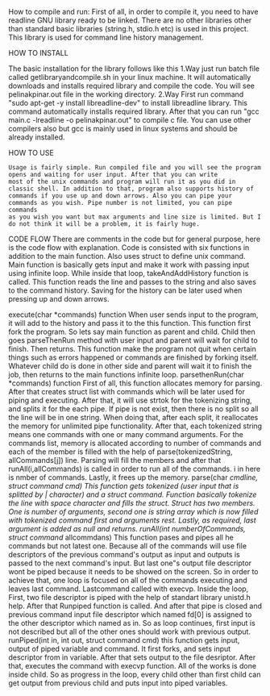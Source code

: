 How to compile and run:
First of all, in order to compile it, you need to have readline GNU library ready to be linked. There are no other libraries other than
standard basic libraries (string.h, stdio.h etc) is used in this project. This library is used for command line history management.

HOW TO INSTALL

The basic installation for the library follows like this
1.Way
	just run batch file called getlibraryandcompile.sh in your linux machine. It will automatically downloads and installs required library and compile
	the code. You will see pelinakpinar.out file in the working directory.
2.Way
	First run command 
	"sudo apt-get -y install libreadline-dev"
	to install libreadline library. This command automatically installs required library. 
	After that you can run "gcc main.c -lreadline -o pelinakpinar.out" to compile c file. You can use other compilers also but gcc 
	is mainly used in linux systems and should be already installed.

HOW TO USE

	Usage is fairly simple. Run compiled file and you will see the program opens and waiting for user input. After that you can write
	most of the unix commands and program will run it as you did in classic shell. In addition to that, program also supports history of 
	commands if you use up and down arrows. Also you can pipe your commands as you wish. Pipe number is not limited, you can pipe commands
	as you wish you want but max arguments and line size is limited. But I do not think it will be a problem, it is fairly huge.

CODE FLOW
	There are comments in the code but for general purpose, here is the code flow with explanation. Code is consisted with six functions in 
	addition to the main function. Also uses struct to define unix command. Main function is basically gets input and make it work with passing
	input using infinite loop. While inside that loop, takeAndAddHistory function is called. This function reads the line and passes to the 
	string and also saves to the command history. Saving for the history can be later used when pressing up and down arrows.

execute(char *commands) function
	When user sends input to the program, it will add to the history and pass it to the this function. This function first fork the program. So lets
	say main function as parent and child. Child then goes parseThenRun method with user input and parent will wait for child to finish. Then returns.
	This function make the program not quit when certain things such as errors happened or commands are finished by forking itself. Whatever child do 
	is done in other side and parent will wait it to finish the job, then returns to the main functions infinite loop.
parsethenRun(char *commands) function
	 First of all, this function allocates memory for parsing. After that creates struct list with commands which will be later used for piping and 
	executing. After that, it will use strtok for the tokenizing string, and splits it for the each pipe. If pipe is not exist, then there is no split
	so all the line will be in one string. When doing that, after each split, it reallocates the memory for unlimited pipe functionality.
	After that, each tokenized string means one commands with one or many command arguments. For the commands list, memory is allocated according to
	number of commands and each of the member is filled with the help of parse(tokenizedString, allCommands[j]) line. Parsing will fill the members
	and after that runAll(i,allCommands) is called in order to run all of the commands. i in here is nmber of commands. Lastly, it frees up the memory.
parse(char *cmdline, struct command *cmd)
	This function gets tokenized (user input that is splitted by | character) and a struct command. Function basically tokenize the line with space 
	character and fills the struct. Struct has two members. One is number of arguments, second one is string array which is now filled with tokenized command
	first and arguments rest. Lastly, as required, last argument is added as null and returns.
runAll(int numberOfCommands, struct command** allcommdans)
	This function pases and pipes all he commands but not latest one. Because all of the commands will use file descriptors of the previous command's 
	output as input and outputs is passed to the next command's input. But last one"s output file descriptor wont be piped because it needs to be showed on
	the screen. So in order to achieve that, one loop is focused on all of the commands executing and leaves last command. Lastcommand called with execvp.
	Inside the loop, First, two file descriptor is piped with the help of standart library unistd.h help. After that Runpiped function is called. And after that
	pipe is closed and previous command input file descriptor which named fd[0] is assigned to the other descriptor which named as in. So as loop continues, first 
	input is not described but all of the other ones should work with previous output.
runPiped(int in, int out, struct command cmd)
	this function gets input, output of piped variable and command. It first forks, and sets input descriptor from in variable. After that sets output to the
	file desriptor. After that, executes the command with execvp function. All of the works is done inside child. So as progress in the loop, every child other than first 
	child can get output from previous child and puts input into piped variables.